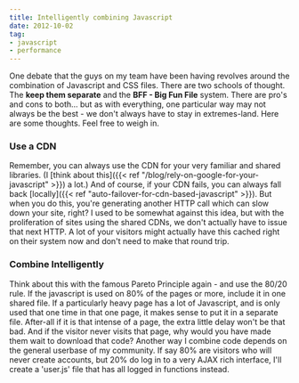 ```yaml
---
title: Intelligently combining Javascript
date: 2012-10-02
tag:
- javascript
- performance
---
```

One debate that the guys on my team have been having revolves around the combination of Javascript and CSS files.  There are two schools of thought.   The **keep them separate** and the **BFF - Big Fun File** system.  There are pro's and cons to both... but as with everything, one particular way may not always be the best - we don't always have to stay in extremes-land.  Here are some thoughts.  Feel free to weigh in.

<!--more-->

### Use a CDN

Remember, you can always use the CDN for your very familiar and shared libraries.  (I [think about this]({{< ref "/blog/rely-on-google-for-your-javascript" >}}) a lot.)  And of course, if your CDN fails, you can always fall back [locally]({{< ref "auto-failover-for-cdn-based-javascript" >}}).  But when you do this, you're generating another HTTP call which can slow down your site, right?  I used to be somewhat against this idea, but with the proliferation of sites using the shared CDNs, we don't actually have to issue that next HTTP.  A lot of your visitors might actually have this cached right on their system now and don't need to make that round trip.

### Combine Intelligently

Think about this with the famous Pareto Principle again - and use the 80/20 rule.  If the javascript is used on 80% of the pages or more, include it in one shared file.  If a particularly heavy page has a lot of Javascript, and is only used that one time in that one page, it makes sense to put it in a separate file.  After-all if it is that intense of a page, the extra little delay won't be that bad.  And if the visitor never visits that page, why would you have made them wait to download that code?  Another way I combine code depends on the general userbase of my community.  If say 80% are visitors who will never create accounts, but 20% do log in to a very AJAX rich interface, I'll create a 'user.js' file that has all logged in functions instead.
